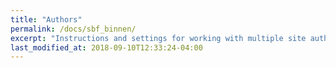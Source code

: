 ```yaml
---
title: "Authors"
permalink: /docs/sbf_binnen/
excerpt: "Instructions and settings for working with multiple site authors."
last_modified_at: 2018-09-10T12:33:24-04:00
---
```

